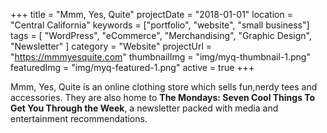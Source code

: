 +++
title = "Mmm, Yes, Quite"
projectDate = "2018-01-01"
location = "Central California"
keywords = ["portfolio", "website", "small business"]
tags = [
  "WordPress",
  "eCommerce",
  "Merchandising",
  "Graphic Design",
  "Newsletter"
]
category = "Website"
projectUrl = "https://mmmyesquite.com"
thumbnailImg = "img/myq-thumbnail-1.png"
featuredImg = "img/myq-featured-1.png"
active = true
+++

Mmm, Yes, Quite is an online clothing store which sells fun,nerdy tees and accessories. They are also home to **The Mondays: Seven Cool Things To Get You Through the Week**, a newsletter packed with media and entertainment recommendations.
